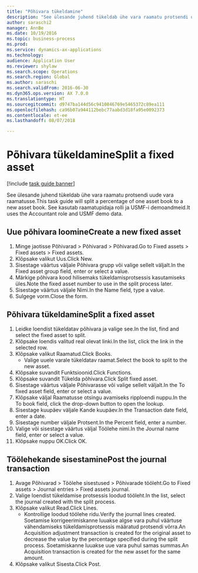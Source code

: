 ```yaml
--- 
title: "Põhivara tükeldamine"
description: "See ülesande juhend tükeldab ühe vara raamatu protsendi uude vara raamatusse."
author: saraschi2
manager: AnnBe
ms.date: 10/19/2016
ms.topic: business-process
ms.prod: 
ms.service: dynamics-ax-applications
ms.technology: 
audience: Application User
ms.reviewer: shylaw
ms.search.scope: Operations
ms.search.region: Global
ms.author: saraschi
ms.search.validFrom: 2016-06-30
ms.dyn365.ops.version: AX 7.0.0
ms.translationtype: HT
ms.sourcegitcommit: d9747ba144d56c9410846769e5465372c89ea111
ms.openlocfilehash: ca96b07a944112bebc77aabd3d18fa95e0092373
ms.contentlocale: et-ee
ms.lasthandoff: 08/07/2018

---
```

# <a name="split-a-fixed-asset"></a><span data-ttu-id="3478b-103">Põhivara tükeldamine</span><span class="sxs-lookup"><span data-stu-id="3478b-103">Split a fixed asset</span></span>

[!include [task guide banner](../../includes/task-guide-banner.md)]

<span data-ttu-id="3478b-104">See ülesande juhend tükeldab ühe vara raamatu protsendi uude vara raamatusse.</span><span class="sxs-lookup"><span data-stu-id="3478b-104">This task guide will split a percentage of one asset book to a new asset book.</span></span>  <span data-ttu-id="3478b-105">See kasutab raamatupidaja rolli ja USMF-i demoandmeid.</span><span class="sxs-lookup"><span data-stu-id="3478b-105">It uses the Accountant role and USMF demo data.</span></span>


## <a name="create-a-new-fixed-asset"></a><span data-ttu-id="3478b-106">Uue põhivara loomine</span><span class="sxs-lookup"><span data-stu-id="3478b-106">Create a new fixed asset</span></span>
1. <span data-ttu-id="3478b-107">Minge jaotisse Põhivarad > Põhivarad > Põhivarad.</span><span class="sxs-lookup"><span data-stu-id="3478b-107">Go to Fixed assets > Fixed assets > Fixed assets.</span></span>
2. <span data-ttu-id="3478b-108">Klõpsake valikut Uus.</span><span class="sxs-lookup"><span data-stu-id="3478b-108">Click New.</span></span>
3. <span data-ttu-id="3478b-109">Sisestage väärtus väljale Põhivara grupp või valige sellelt väljalt.</span><span class="sxs-lookup"><span data-stu-id="3478b-109">In the Fixed asset group field, enter or select a value.</span></span>
4. <span data-ttu-id="3478b-110">Märkige põhivara kood hilisemaks tükeldamisprotsessis kasutamiseks üles.</span><span class="sxs-lookup"><span data-stu-id="3478b-110">Note the fixed asset number to use in the split process later.</span></span>
5. <span data-ttu-id="3478b-111">Sisestage väärtus väljale Nimi.</span><span class="sxs-lookup"><span data-stu-id="3478b-111">In the Name field, type a value.</span></span>
6. <span data-ttu-id="3478b-112">Sulgege vorm.</span><span class="sxs-lookup"><span data-stu-id="3478b-112">Close the form.</span></span>

## <a name="split-a-fixed-asset"></a><span data-ttu-id="3478b-113">Põhivara tükeldamine</span><span class="sxs-lookup"><span data-stu-id="3478b-113">Split a fixed asset</span></span>
1. <span data-ttu-id="3478b-114">Leidke loendist tükeldatav põhivara ja valige see.</span><span class="sxs-lookup"><span data-stu-id="3478b-114">In the list, find and select the fixed asset to split.</span></span>
2. <span data-ttu-id="3478b-115">Klõpsake loendis valitud real olevat linki.</span><span class="sxs-lookup"><span data-stu-id="3478b-115">In the list, click the link in the selected row.</span></span>
3. <span data-ttu-id="3478b-116">Klõpsake valikut Raamatud.</span><span class="sxs-lookup"><span data-stu-id="3478b-116">Click Books.</span></span>
    * <span data-ttu-id="3478b-117">Valige uuele varale tükeldatav raamat.</span><span class="sxs-lookup"><span data-stu-id="3478b-117">Select the book to split to the new asset.</span></span>  
4. <span data-ttu-id="3478b-118">Klõpsake suvandit Funktsioonid.</span><span class="sxs-lookup"><span data-stu-id="3478b-118">Click Functions.</span></span>
5. <span data-ttu-id="3478b-119">Klõpsake suvandit Tükelda põhivara.</span><span class="sxs-lookup"><span data-stu-id="3478b-119">Click Split fixed asset.</span></span>
6. <span data-ttu-id="3478b-120">Sisestage väärtus väljale Põhivarasse või valige sellelt väljalt.</span><span class="sxs-lookup"><span data-stu-id="3478b-120">In the To fixed asset field, enter or select a value.</span></span>
7. <span data-ttu-id="3478b-121">Klõpsake väljal Raamatusse otsingu avamiseks ripploendi nuppu.</span><span class="sxs-lookup"><span data-stu-id="3478b-121">In the To book field, click the drop-down button to open the lookup.</span></span>
8. <span data-ttu-id="3478b-122">Sisestage kuupäev väljale Kande kuupäev.</span><span class="sxs-lookup"><span data-stu-id="3478b-122">In the Transaction date field, enter a date.</span></span>
9. <span data-ttu-id="3478b-123">Sisestage number väljale Protsent.</span><span class="sxs-lookup"><span data-stu-id="3478b-123">In the Percent field, enter a number.</span></span>
10. <span data-ttu-id="3478b-124">Valige või sisestage väärtus väljal Töölehe nimi.</span><span class="sxs-lookup"><span data-stu-id="3478b-124">In the Journal name field, enter or select a value.</span></span>
11. <span data-ttu-id="3478b-125">Klõpsake nuppu OK.</span><span class="sxs-lookup"><span data-stu-id="3478b-125">Click OK.</span></span>

## <a name="post-the-journal-transaction"></a><span data-ttu-id="3478b-126">Töölehekande sisestamine</span><span class="sxs-lookup"><span data-stu-id="3478b-126">Post the journal transaction</span></span>
1. <span data-ttu-id="3478b-127">Avage Põhivarad > Töölehe sisestused > Põhivarade tööleht.</span><span class="sxs-lookup"><span data-stu-id="3478b-127">Go to Fixed assets > Journal entries > Fixed assets journal.</span></span>
2. <span data-ttu-id="3478b-128">Valige loendist tükeldamise protsessis loodud tööleht.</span><span class="sxs-lookup"><span data-stu-id="3478b-128">In the list, select the journal created with the split process.</span></span>
3. <span data-ttu-id="3478b-129">Klõpsake valikut Read.</span><span class="sxs-lookup"><span data-stu-id="3478b-129">Click Lines.</span></span>
    * <span data-ttu-id="3478b-130">Kontrollige loodud töölehe ridu.</span><span class="sxs-lookup"><span data-stu-id="3478b-130">Verify the journal lines created.</span></span>  <span data-ttu-id="3478b-131">Soetamise korrigeerimiskanne luuakse algse vara puhul väärtuse vähendamiseks tükeldamisprotsessis määratud protsendi võrra.</span><span class="sxs-lookup"><span data-stu-id="3478b-131">An Acquisition adjustment transaction is created for the original asset to decrease the value by the percentage specified during the split process.</span></span>  <span data-ttu-id="3478b-132">Soetamiskanne luuakse uue vara puhul samas summas.</span><span class="sxs-lookup"><span data-stu-id="3478b-132">An Acquisition transaction is created for the new asset for the same amount.</span></span>  
4. <span data-ttu-id="3478b-133">Klõpsake valikut Sisesta.</span><span class="sxs-lookup"><span data-stu-id="3478b-133">Click Post.</span></span>


